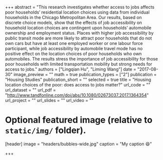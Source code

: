 +++
abstract = "This research investigates whether access to jobs affects poor households’ residential location choices using data from individual households in the Chicago Metropolitan Area. Our results, based on discrete choice models, show that the effects of job accessibility on household location choices are contingent upon households’ automobile ownership and employment status. Places with higher job accessibility by public transit mode are more likely to attract poor households that do not own cars but have at least one employed worker or one labour force participant, while job accessibility by automobile travel mode has no positive effect on the location choices of poor households who own automobiles. The results stress the importance of job accessibility for those poor households with limited transportation mobility but strong needs for access to jobs."
authors = ["Lingqian Hu", "Liming Wang"]
date = "2017-08-30"
image_preview = ""
math = true
publication_types = ["2"]
publication = "Housing Studies"
publication_short = ""
selected = true
title = "Housing location choices of the poor: does access to jobs matter?"
url_code = ""
url_dataset = ""
url_pdf = "http://www.tandfonline.com/doi/abs/10.1080/02673037.2017.1364354"
url_project = ""
url_slides = ""
url_video = ""

# Optional featured image (relative to `static/img/` folder).
[header]
image = "headers/bubbles-wide.jpg"
caption = "My caption :smile:"

+++
